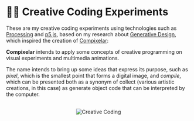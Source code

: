 # :man_scientist: Creative Coding Experiments

These are my creative coding experiments using technologies such as [Processing](https://processing.org/) and [p5.js](https://p5js.org/), based on my research about [Generative Design](https://github.com/DanielBrito/generative-design), which inspired the creation of [Compixelar](https://medium.com/compixelar):

**Compixelar** intends to apply some concepts of creative programming on visual experiments and multimedia animations.

The name intends to bring up some ideas that express its purpose, such as _pixel_, which is the smallest point that forms a digital image, and _compile_, which can be presented both as a synonym of collect (various artistic creations, in this case) as generate object code that can be interpreted by the computer.

<br/>

<div align="center">
  <img alt="Creative Coding" src="https://github.com/DanielBrito/creative-coding-experiments/raw/master/CodingExperiments/creative-coding-experiment.gif">
</div>
